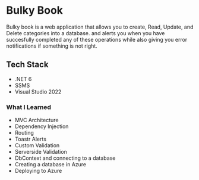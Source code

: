 
# Bulky Book

Bulky book is a web application that allows you to create, Read, Update, and Delete categories into a database. and alerts you when you have succesfully completed any of these operations while also giving you error notifications if something is not right.

## Tech Stack

- .NET 6
- SSMS
- Visual Studio 2022

### What I Learned
- MVC Architecture
- Dependency Injection
- Routing
- Toastr Alerts
- Custom Validation
- Serverside Validation
- DbContext and connecting to a database
- Creating a database in Azure
- Deploying to Azure


